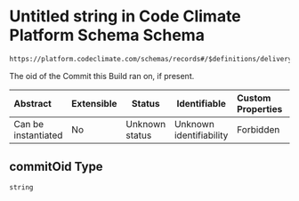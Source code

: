# Untitled string in Code Climate Platform Schema Schema

```txt
https://platform.codeclimate.com/schemas/records#/$definitions/deliveryBuild/properties/attributes/properties/commitOid
```

The oid of the Commit this Build ran on, if present.


| Abstract            | Extensible | Status         | Identifiable            | Custom Properties | Additional Properties | Access Restrictions | Defined In                                            |
| :------------------ | ---------- | -------------- | ----------------------- | :---------------- | --------------------- | ------------------- | ----------------------------------------------------- |
| Can be instantiated | No         | Unknown status | Unknown identifiability | Forbidden         | Allowed               | none                | [records.json\*](records.json "open original schema") |

## commitOid Type

`string`
